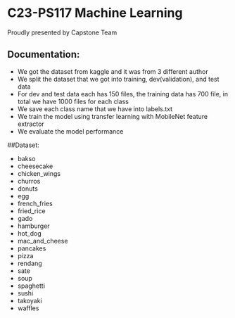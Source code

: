 # C23-PS117 Machine Learning
Proudly presented by Capstone Team
## Documentation:
- We got the dataset from kaggle and it was from 3 different author
- We split the dataset that we got into training, dev(validation), and test data
- For dev and test data each has 150 files, the training data has 700 file, in total we have 1000 files for each class
- We save each class name that we have into labels.txt
- We train the model using transfer learning with MobileNet feature extractor
- We evaluate the model performance

##Dataset:
- bakso 
- cheesecake 
- chicken_wings 
- churros 
- donuts 
- egg 
- french_fries 
- fried_rice 
- gado 
- hamburger 
- hot_dog 
- mac_and_cheese
- pancakes 
- pizza 
- rendang
- sate 
- soup 
- spaghetti 
- sushi 
- takoyaki 
- waffles 
